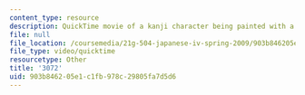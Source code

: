 ```yaml
---
content_type: resource
description: QuickTime movie of a kanji character being painted with a brush.
file: null
file_location: /coursemedia/21g-504-japanese-iv-spring-2009/903b846205e1c1fb978c29805fa7d5d6_3072.mov
file_type: video/quicktime
resourcetype: Other
title: '3072'
uid: 903b8462-05e1-c1fb-978c-29805fa7d5d6
---
```

